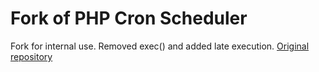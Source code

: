 Fork of PHP Cron Scheduler
==

Fork for internal use.
Removed exec() and added late execution.
[Original repository](https://github.com/peppeocchi/php-cron-scheduler)
